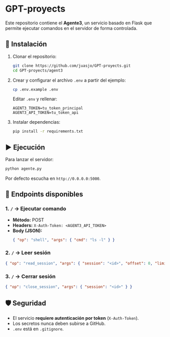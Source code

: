 # GPT-proyects

Este repositorio contiene el **Agente3**, un servicio basado en Flask que permite ejecutar comandos en el servidor de forma controlada.

## 🚀 Instalación

1. Clonar el repositorio:
   ```bash
   git clone https://github.com/juasjo/GPT-proyects.git
   cd GPT-proyects/agent3
   ```

2. Crear y configurar el archivo `.env` a partir del ejemplo:
   ```bash
   cp .env.example .env
   ```

   Editar `.env` y rellenar:
   ```env
   AGENT3_TOKEN=tu_token_principal
   AGENT3_API_TOKEN=tu_token_api
   ```

3. Instalar dependencias:
   ```bash
   pip install -r requirements.txt
   ```

## ▶️ Ejecución

Para lanzar el servidor:
```bash
python agente.py
```

Por defecto escucha en `http://0.0.0.0:5000`.

## 📌 Endpoints disponibles

### 1. `/` → Ejecutar comando
- **Método:** POST
- **Headers:** `X-Auth-Token: <AGENT3_API_TOKEN>`
- **Body (JSON):**
  ```json
  { "op": "shell", "args": { "cmd": "ls -l" } }
  ```

### 2. `/` → Leer sesión
```json
{ "op": "read_session", "args": { "session": "<id>", "offset": 0, "limit": 90000 } }
```

### 3. `/` → Cerrar sesión
```json
{ "op": "close_session", "args": { "session": "<id>" } }
```

## 🛡️ Seguridad
- El servicio **requiere autenticación por token** (`X-Auth-Token`).
- Los secretos nunca deben subirse a GitHub.
- `.env` está en `.gitignore`.

